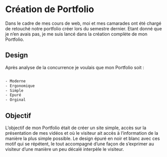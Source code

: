 # Création de Portfolio

Dans le cadre de mes cours de web, moi et mes camarades ont été chargé de retouché notre portfolio créer lors du semestre dernier. Etant donné que je n’en avais pas, je me suis lancé dans la création complète de mon Portfolio.

## Design

Après analyse de la concurrence je voulais que mon Portfolio soit :

```bash

- Moderne
- Ergonomique
- Simple
- Epuré
- Orginal

```

## Objectif

L’objectif de mon Portfolio était de créer un site simple, accès sur la présentation de mes vidéos et où le visiteur ait accès à l’information de la manière la plus simple possible. Le design épuré en noir et blanc avec ces motif qui se répétent, le tout accompagné d’une façon de s’exprimer au visiteur d’une manière un peu décalé interpèle le visiteur.
